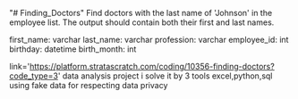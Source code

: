 "# Finding_Doctors" 
Find doctors with the last name of 'Johnson' in the employee list. The output should contain both their first and last names.

first_name:
varchar
last_name:
varchar
profession:
varchar
employee_id:
int
birthday:
datetime
birth_month:
int


link='https://platform.stratascratch.com/coding/10356-finding-doctors?code_type=3'
data analysis project i solve it by 3 tools excel,python,sql using fake data for respecting data privacy